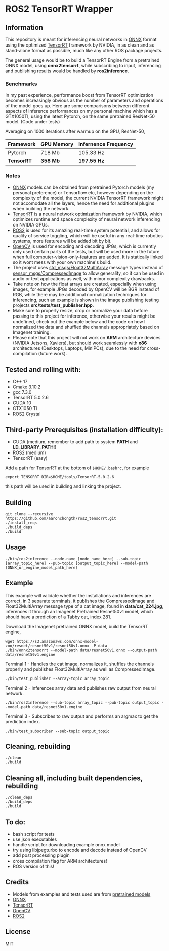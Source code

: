 # ROS2 TensorRT Wrapper

## Information

This repository is meant for inferencing neural networks in [ONNX](https://onnx.ai) format using the optimized [TensorRT](https://developer.nvidia.com/tensorrt) framework by NVIDIA, in as clean and as stand-alone format as possible, much like any other ROS package projects.

The general usage would be to build a TensorRT Engine from a pretrained ONNX model, using **onnx2tensorrt**, while subscribing to input, inferencing and publishing results would be handled by **ros2inference**. 

### Benchmarks

In my past experience, performance boost from TensorRT optimization becomes increasingly obvious as the number of parameters and operations of the model goes up. Here are some comparisons between different aspects of inference performances on my personal machine which has a GTX1050TI, using the latest Pytorch, on the same pretrained ResNet-50 model.  (Code under tests)

Averaging on 1000 iterations after warmup on the GPU, ResNet-50,  

| Framework    | GPU Memory  | Infernence Frequency |
| ------------ | ----------- | -------------------- |
| Pytorch      | 718 Mb      | 105.33 Hz            |
| **TensorRT** | **358 Mb**  | **197.55 Hz**        |

### Notes

- [ONNX](https://onnx.ai/) models can be obtained from pretrained Pytorch models (my personal preference) or Tensorflow etc, however depending on the complexity of the model, the current NVIDIA TensorRT framework might not accomodate all the layers, hence the need for additional plugins when building the network.
- [TensorRT](https://developer.nvidia.com/tensorrt) is a neural network optimization framework by NVIDIA, which optimizes runtime and space complexity of neural network inferencing on NVIDIA GPUs.
- [ROS2](https://index.ros.org/doc/ros2/) is used for its amazing real-time system potential, and allows for quality of service toggling, which will be useful in any real-time robotics systems, more features will be added bit by bit.
- [OpenCV](https://github.com/opencv/opencv) is used for encoding and decoding JPGs, which is currently only used certain parts of the tests, but will be used more in the future when full computer-vision-only-features are added. It is statically linked so it wont mess with your own machine's build. 
- The project uses [std_msgs/Float32MultiArray](http://docs.ros.org/melodic/api/std_msgs/html/msg/Float32MultiArray.html) message types instead of [sensor_msgs/CompressedImage](http://docs.ros.org/melodic/api/sensor_msgs/html/msg/CompressedImage.html) to allow generality, so it can be used in audio or text applications as well, with minor complexity drawbacks.
- Take note on how the float arrays are created, especially when using images, for example JPGs decoded by OpenCV will be BGR instead of RGB, while there may be additional normalization techniques for inferencing, such an example is shown in the image publishing testing projects **src/tests/test_publisher.hpp**.
- Make sure to properly resize, crop or normalize your data before passing to this project for inference, otherwise your results might be undefined, check out the example below and the code on how I normalized the data and shuffled the channels appropriately based on Imagenet training.
- Please note that this project will not work on **ARM** architecture devices (NVIDIA Jetsons, Xaviers), but should work seamlessly with **x86** architectures (Desktops, Laptops, MiniPCs), due to the need for cross-compilation (future work).

## Tested and rolling with:

- C++ 17
- Cmake 3.10.2
- gcc 7.3.0
- TensorRT 5.0.2.6
- CUDA 10
- GTX1050 Ti
- ROS2 Crystal

## Third-party Prerequisites (installation difficulty):

- CUDA (medium, remember to add path to system **PATH** and **LD_LIBRARY_PATH**!)
- ROS2 (medium)
- TensorRT (easy)

Add a path for TensorRT at the bottom of `$HOME/.bashrc`, for example
```
export TENSORRT_DIR=$HOME/tools/TensorRT-5.0.2.6
```
this path will be used in building and linking the project.

## Building

```
git clone --recursive https://github.com/aaronchongth/ros2_tensorrt.git
./install_reqs
./build_deps
./build
```

## Usage

```
./bin/ros2inference --node-name [node_name_here] --sub-topic [array_topic_here] --pub-topic [output_topic_here] --model-path [ONNX_or_engine_model_path_here]
```

## Example
This example will validate whether the installations and inferences are correct, in 3 separate terminals, it publishes the CompressedImage and Float32MultiArray message type of a cat image, found in **data/cat_224.jpg**, inferences it through an Imagenet Pretrained Resnet50v1 model, which should have a prediction of a Tabby cat, index 281.

Download the Imagenet pretrained ONNX model, build the TensorRT engine,
```
wget https://s3.amazonaws.com/onnx-model-zoo/resnet/resnet50v1/resnet50v1.onnx -P data
./bin/onnx2tensorrt --model-path data/resnet50v1.onnx --output-path data/resnet50v1.engine
```

Terminal 1 - Handles the cat image, normalizes it, shuffles the channels properly and publishes Float32MultiArray as well as CompressedImage.
```
./bin/test_publisher --array-topic array_topic
```

Terminal 2 - Inferences array data and publishes raw output from neural network.
```
./bin/ros2inference --sub-topic array_topic --pub-topic output_topic --model-path data/resnet50v1.engine
```

Terminal 3 - Subscribes to raw output and performs an argmax to get the prediction index.
```
./bin/test_subscriber --sub-topic output_topic
```

## Cleaning, rebuilding

```
./clean
./build
```

## Cleaning all, including built dependencies, rebuilding

```
./clean_deps
./build_deps
./build
```

## To do:
- bash script for tests
- use json executables
- handle script for downloading example onnx model
- try using libjpegturbo to encode and decode instead of OpenCV
- add post processing plugin
- cross compilation flag for ARM architectures!
- ROS version of this!

## Credits
- Models from examples and tests used are from [pretrained models](https://github.com/onnx/models/tree/master/models/image_classification/resnet)
- [ONNX](https://onnx.ai)
- [TensorRT](https://developer.nvidia.com/tensorrt)
- [OpenCV](https://github.com/opencv/opencv)
- [ROS2](https://index.ros.org/doc/ros2/)

## License
MIT
